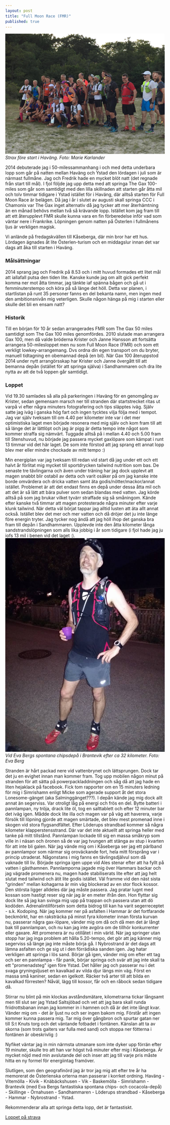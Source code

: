```yaml
---
layout: post
title: "Full Moon Race (FMR)"
published: true
---
```


![Screenshot](/images/fmr-start.jpg)
*Strax före start i Haväng. Foto: Marie Karlander*

2014 debuterade jag i 50-milessammanhang i och med detta underbara lopp som går på natten mellan Haväng och Ystad den lördagen i juli som är närmast fullmåne. Jag och Fredrik hade en mycket blöt natt (det regnade från start till mål). I fjol följde jag upp detta med att springa The Gax 100-miles som går som samtidigt med den lilla skillnaden att starten går åtta mil och tolv timmar tidigare i Ystad istället för i Haväng, där alltså starten för Full Moon Race är belägen. Då jag i år i slutet av augusti skall springa CCC i Chamonix var The Gax inget alternativ då jag tycker att mer återhämtning än en månad behövs mellan två så krävande lopp. Istället kom jag fram till att ett återupplevt FMR skulle kunna vara en fin förberedelse inför vad som väntar nere i Frankrike. Löpningen genom natten på Österlen i fullmånens ljus är verkligen magisk. 

Vi anlände på fredagskvällen till Kåseberga, där min bror har ett hus. Lördagen ägnades åt lite Österlen-turism och en middagslur innan det var dags att åka till starten i Haväng. 

### Målsättningar
2014 sprang jag och Fredrik på 8.53 och i mitt huvud formades ett litet mål att iallafall putsa den tiden lite. Kanske kunde jag om allt gick perfekt komma ner mot åtta timmar, jag tänkte iaf spänna bågen och gå ut i femminuterstempo och köra på så länge det höll. Detta var planen, i startlistan på runt 35 personer fanns en del bekanta namn, men ingen med den ambitionsnivån mig veterligen. Skulle någon hänga på mig i starten eller skulle det bli en ensam natt?

### Historik
Till en början för 10 år sedan arrangerades FMR som The Gax 50 miles samtidigt som The Gax 100 miles genomfördes. 2010 slutade man arrangera Gax 100, men då valde bröderna Krister och Janne Hansson att fortsätta arrangera 50-milesloppet men nu som Full Moon Race (FMR) och som ett verkligt lowkey-arrangemang. Dvs ordna din egen transport om du bryter, manuell tidtagning en obemannad depå (en bil). När Gax 100 återuppstod 2014 under nytt arrangörsskap har Krister och Janne övergått till att bemanna depån (istället för att springa själva) i Sandhammaren och dra lite nytta av att de två loppen går samtidigt. 

### Loppet
Vid 19.30 samlades så alla på parkeringen i Haväng för en genomgång av Krister, sedan gemensam marsch ner till stranden där startstrecket ritas ut varpå vi efter några minuters fotografering och tips släpptes iväg. Själv satte jag iväg i ganska hög fart och ingen tycktes vilja följa med i tempot. Jag var själv tveksam till om 4.40 per kilometer inte var i det mer optimistiska laget men började resonera med mig själv och kom fram till att så länge det är lättlöpt och jag är pigg är detta tempo inte något som kommer straffa sig nämvärt. Tuggade alltså på i mellan 4.40 och 5.00 fram till Stenshuvud, nu började jag passera mycket gaxlöpare som kämpat i runt 13 timmar vid det här laget. De som inte förstod att jag sprang ett annat lopp blev mer eller mindre chockade av mitt tempo :)

Min energiplan var jag tveksam till redan vid start då jag under ett och ett halvt år förlitat mig mycket till sportdrycken tailwind nutrition som bas. De senaste tre tävlingarna och även under träning har jag dock upplevt att magen snabbt blir ostabil av detta och varit osäker på om jag kanske inte borde omvärdera och dricka vatten samt äta godis/nötter/mackor/annat istället. Problemet är att det endast finns en depå under dessa åtta mil och att det är så lätt att bära pulver som sedan blandas med vatten. Jag körde alltså på som jag brukar vilket tyvärr straffade sig så småningom. Kände efter kanske två timmar att magen protesterade några minuter efter varje klunk tailwind. När detta väl börjat tappar jag alltid lusten att äta allt annat också. Istället blev det mer och mer vatten och då dröjer det ju inte länge före energin tryter. Jag tycker nog ändå att jag höll ihop det ganska bra fram till depån i Sandhammaren. Upplevde inte den åtta kilometer långa sandstrandslöpningen som alls lika jobbig i år som tidigare (i fjol hade jag ju iofs 13 mil i benen vid det laget :). 
![Screenshot](/images/brantevik-fmr.jpg)
*Vid Eva Bergs spontana chipsdepå i Brantevik efter ca 32 kilometer. Foto: Eva Berg*

Stranden är hårt packad nere vid vattenbrynet och lättsprungen. Dock tar det ju en evighet innan man kommer fram. Tog upp mobilen någon minut på stranden för att sätta på powerpackladdningen och såg då att jag hade en liten hejaklack på facebook. Fick tom rapporter om en 15 minuters ledning för mig i Simrishamn enligt Micke som agerade support åt det stora Lonesome-gänget (aka Salminggänget???). I depån kände jag mig dock allt annat än segerviss. Var otroligt låg på energi och frös en del. Bytte batteri i pannlampan, ny tröja, drack lite öl, tog en salttablett och efter 12 minuter bar det iväg igen. Mådde dock lite illa och magen var på väg att haverera, varje försök till löpning gjorde att magen smärtade, det blev mest promenad inne i skogen vid stora flygsandfältet. Efter Löderups strandbad kommer så några kilometer klapperstensstrand. Där var det inte aktuellt att springa heller med tanke på mitt tillstånd. Pannlampan lockade till sig en massa småkryp som ville in i näsan och öronen så de var jag tvungen att stänga av stup i kvarten för att inte bli galen. När jag vände mig om i Kåseberga ser jag ett pärlband av pannlampor som närmar sig oroväckande fort, hela mitt försprång var i princip utraderat. Någonstans i mig fanns en tävlingsdjälvul som då vaknade till liv. Började springa igen uppe vid Ales stenar efter att ha fyllt på vatten i gästhamnen. Pannlamporna jagade mig över Hammars backar och jag vägrade promenera nu, magen hade stabiliserats lite efter att jag helt slutat med tailwind och ätit lite godis istället. Väl framme vid den näst sista "grinden" mellan kohagarna är min väg blockerad av en stor flock kossor. Den största ligger alldeles där jag måste passera. Jag pratar lugnt med kossan som hastigt reser sig när jag är en meter ifrån den. Hon flyttar sig dock lite så jag kan svinga mig upp på trappan och passera utan att dö kodöden. Adrenalintillförseln som detta bidrog till kan ha varit segerreceptet - s.k. Kodoping. När jag kommer ner på asfalten i Hammar är det fortfarande beckmörkt, har en raksträcka på minst fyra kilometer innan första kurvan nu, passerar några gax-löpare, vänder mig om då och då men det är långt bak till pannlampan, och nu kan jag inte avgöra om de tillhör konkurrenter eller gaxare. Att promenera är nu otillåtet i min värld. När jag springer utan stopp har jag inga problem att hålla 5.20-tempo, det gör att jag känner mig segerviss så länge jag inte måste börja gå. I Nybrostrand är det dags att lämna asfalten och ge sig ut i den förrädiska sanden igen. Jag hatar verkligen att springa i lös sand. Börjar gå igen, vänder mig om efter ett tag och ser en pannlampa - får panik, börjar springa och svär att jag inte skall ta ett "promenadsteg" igen före Ystad. Det håller jag och passerar nu i det svaga gryningsljuset en kavalkad av vilda djur längs min väg. Först en massa små kaniner, sedan en igelkott. Räcker två arter till att bilda en kavalkad förresten? Nåväl, lägg till kossor, får och en råbock sedan tidigare då.

Stirrar nu blint på min klockas avståndsmätare, kilometrarna tickar långsamt men till slut ser jag Ystad Saltsjöbad och vet att jag bara skall runda friidrottsbanan innan jag kommer in i hamnen och då är det inte långt kvar. Vänder mig om - det är ljust nu och ser ingen bakom mig. Förstår att ingen kommer kunna passera mig. Tar mig över gångbron och spurtar gatan ner till S:t Knuts torg och det väntande fotbadet i fontänen. Känslan att ta av skorna (som trots gaiters var fulla med sand) och stoppa ner fötterna i fontänen är obeskrivlig :)

Nyfiket väntar jag in min närmsta utmanare som inte dyker upp förrän efter 19 minuter, skulle tro att han var högst två minuter efter mig i Kåseberga. Är mycket nöjd med min avslutande del och inser att jag till varje pris måste hitta en ny formel för energiintag framöver.

Slutligen, som den geografinörd jag är tror jag mig att efter tre år ha memorerat de Österlenska orterna man passerar i korrket ordning. Haväng - Vitemölla - Kivik - Knäbäckshusen - Vik - Baskemölla - Simrishamn - Brantevik (med Eva Bergs fantastiska spontana chips- och cocacola-depå) - Skillinge - Örnahusen - Sandhammaren - Löderups strandbad - Kåseberga - Hammar - Nybrostrand - Ystad.

Rekommenderar alla att springa detta lopp, det är fantastiskt.

[Loppet på strava](https://www.strava.com/activities/651577271)



